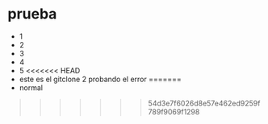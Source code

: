# prueba

- 1
-  2
 - 3
  - 4
- 5
<<<<<<< HEAD
- este es el gitclone 2 probando el error
=======
- normal
>>>>>>> 54d3e7f6026d8e57e462ed9259f789f9069f1298
